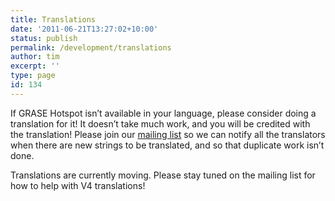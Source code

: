 ```yaml
---
title: Translations
date: '2011-06-21T13:27:02+10:00'
status: publish
permalink: /development/translations
author: tim
excerpt: ''
type: page
id: 134
---
```

If GRASE Hotspot isn’t available in your language, please consider doing a translation for it! It doesn’t take much work, and you will be credited with the translation! Please join our [mailing list](https://grasehotspot.org/mailing-list/ "Mailing List") so we can notify all the translators when there are new strings to be translated, and so that duplicate work isn’t done.

Translations are currently moving. Please stay tuned on the mailing list for how to help with V4 translations!